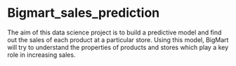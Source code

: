 # Bigmart_sales_prediction
The aim of this data science project is to build a predictive model and find out the sales of each product at a particular store. Using this model, 
BigMart will try to understand the properties of products and stores which play a key role in increasing sales.
